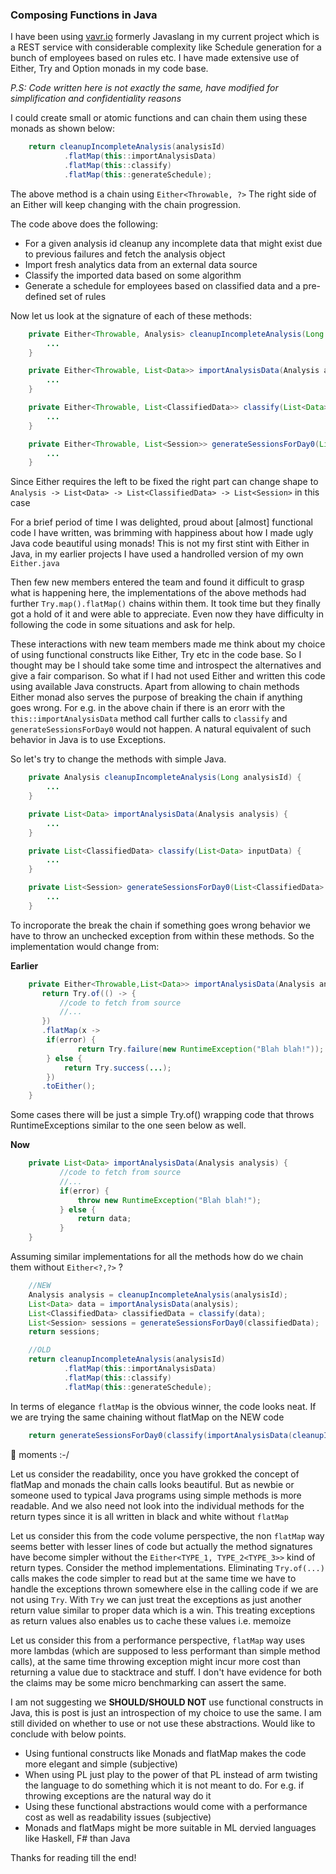 ### Composing Functions in Java

I have been using [vavr.io](https://vavr.io) formerly Javaslang in my current project which is a REST service with considerable complexity like Schedule generation for a bunch of employees based on rules etc. I have made extensive use of Either, Try and Option monads in my code base. 

_P.S: Code written here is not exactly the same, have modified for simplification and confidentiality reasons_

I could create small or atomic functions and can chain them using these monads as shown below: 

```java
    return cleanupIncompleteAnalysis(analysisId)
            .flatMap(this::importAnalysisData)
            .flatMap(this::classify)
            .flatMap(this::generateSchedule);
```

The above method is a chain using `Either<Throwable, ?>` The right side of an Either will keep changing with the chain progression.

The code above does the following:
* For a given analysis id cleanup any incomplete data that might exist due to previous failures and fetch the analysis object
* Import fresh analytics data from an external data source
* Classify the imported data based on some algorithm
* Generate a schedule for employees based on classified data and a pre-defined set of rules

Now let us look at the signature of each of these methods:

```java 
    private Either<Throwable, Analysis> cleanupIncompleteAnalysis(Long analysisId) {
        ...
    }

    private Either<Throwable, List<Data>> importAnalysisData(Analysis analysis) {
        ...
    }

    private Either<Throwable, List<ClassifiedData>> classify(List<Data> inputData) {
        ...
    }

    private Either<Throwable, List<Session>> generateSessionsForDay0(List<ClassifiedData> classifiedData) {
        ...
    }
```

Since Either requires the left to be fixed the right part can change shape to `Analysis -> List<Data> -> List<ClassifiedData> -> List<Session>` in this case

For a brief period of time I was delighted, proud about [almost] functional code I have written, was brimming with happiness about how I made ugly Java code beautiful using monads! This is not my first stint with Either in Java, in my earlier projects I have used a handrolled version of my own `Either.java`

Then few new members entered the team and found it difficult to grasp what is happening here, the implementations of the above methods had further `Try.map().flatMap()` chains within them. It took time but they finally got a hold of it and were able to appreciate. Even now they have difficulty in following the code in some situations and ask for help. 

These interactions with new team members made me think about my choice of using functional constructs like Either, Try etc in the code base. So I thought may be I should take some time and introspect the alternatives and give a fair comparison. So what if I had not used Either and written this code using available Java constructs. Apart from allowing to chain methods Either monad also serves the purpose of breaking the chain if anything goes wrong. For e.g. in the above chain if there is an erorr with the `this::importAnalysisData` method call further calls to `classify` and `generateSessionsForDay0` would not happen. A natural equivalent of such behavior in Java is to use Exceptions. 

So let's try to change the methods with simple Java.

```java
    private Analysis cleanupIncompleteAnalysis(Long analysisId) {
        ...
    }

    private List<Data> importAnalysisData(Analysis analysis) {
        ...
    }

    private List<ClassifiedData> classify(List<Data> inputData) {
        ...
    }

    private List<Session> generateSessionsForDay0(List<ClassifiedData> classifiedData) {
        ...
    }
```     

To incroporate the break the chain if something goes wrong behavior we have to throw an unchecked exception from within these methods. So the implementation would change from:

**Earlier**
```java
    private Either<Throwable,List<Data>> importAnalysisData(Analysis analysis) {
       return Try.of(() -> {
           //code to fetch from source
           //...
       })
       .flatMap(x ->            
        if(error) {
               return Try.failure(new RuntimeException("Blah blah!"));
        } else {
            return Try.success(...);
        })
       .toEither();
    }
```
Some cases there will be just a simple Try.of() wrapping code that throws RuntimeExceptions similar to the one seen below as well.

**Now**

```java
    private List<Data> importAnalysisData(Analysis analysis) {
           //code to fetch from source
           //...
           if(error) {
               throw new RuntimeException("Blah blah!");
           } else {
               return data;
           }
    }
```

Assuming similar implementations for all the methods how do we chain them without `Either<?,?>` ?

```java 
    //NEW
    Analysis analysis = cleanupIncompleteAnalysis(analysisId);
    List<Data> data = importAnalysisData(analysis);
    List<ClassifiedData> classifiedData = classify(data);
    List<Session> sessions = generateSessionsForDay0(classifiedData);
    return sessions;

    //OLD
    return cleanupIncompleteAnalysis(analysisId)
            .flatMap(this::importAnalysisData)
            .flatMap(this::classify)
            .flatMap(this::generateSchedule);
```

In terms of elegance `flatMap` is the obvious winner, the code looks neat. If we are trying the same chaining without flatMap on the NEW code

```java
    return generateSessionsForDay0(classify(importAnalysisData(cleanupIncompleteAnalysis(analysisId))));
```
:facepalm: moments :-/

Let us consider the readability, once you have grokked the concept of flatMap and monads the chain calls looks beautiful. But as newbie or someone used to typical Java programs using simple methods is more readable. And we also need not look into the individual methods for the return types since it is all written in black and white without `flatMap`

Let us consider this from the code volume perspective, the non `flatMap` way seems better with lesser lines of code but actually the method signatures have become simpler without the `Either<TYPE_1, TYPE_2<TYPE_3>>` kind of return types. Consider the method implementations. Eliminating `Try.of(...)` calls makes the code simpler to read but at the same time we have to handle the exceptions thrown somewhere else in the calling code if we are not using `Try`. With `Try` we can just treat the exceptions as just another return value similar to proper data which is a win. This treating exceptions as return values also enables us to cache these values i.e. memoize

Let us consider this from a performance perspective, `flatMap` way uses more lambdas (which are supposed to less performant than simple method calls), at the same time throwing exception might incur more cost than returning a value due to stacktrace and stuff. I don't have evidence for both the claims may be some micro benchmarking can assert the same. 

I am not suggesting we **SHOULD/SHOULD NOT** use functional constructs in Java, this is post is just an introspection of my choice to use the same. I am still divided on whether to use or not use these abstractions. Would like to conclude with below points.

* Using funtional constructs like Monads and flatMap makes the code more elegant and simple (subjective) 
* When using PL just play to the power of that PL instead of arm twisting the language to do something which it is not meant to do. For e.g. if throwing exceptions are the natural way do it
* Using these functional abstractions would come with a performance cost as well as readability issues (subjective)
* Monads and flatMaps might be more suitable in ML dervied languages like Haskell, F# than Java

Thanks for reading till the end! 